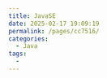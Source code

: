 ```yaml
---
title: JavaSE
date: 2025-02-17 19:09:19
permalink: /pages/cc7516/
categories:
  - Java
tags:
  - 
---
```

